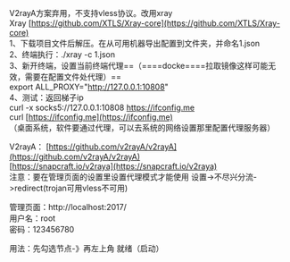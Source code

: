 V2rayA方案弃用，不支持vless协议。改用xray  
Xray [https://github.com/XTLS/Xray-core](https://github.com/XTLS/Xray-core)  
1、下载项目文件后解压。在从可用机器导出配置到文件夹，并命名1.json  
2、终端执行：./xray -c 1.json  
3、新开终端，设置当前终端代理==（====docke====拉取镜像这样可能无效，需要在配置文件处代理）==  
export ALL_PROXY="http://127.0.0.1:10808"  
4、测试：返回梯子ip  
curl -x socks5://127.0.0.1:10808 https://ifconfig.me  
curl [https://ifconfig.me](https://ifconfig.me)  
（桌面系统，软件要通过代理，可以去系统的网络设置那里配置代理服务器）
 
V2rayA： [https://github.com/v2rayA/v2rayA](https://github.com/v2rayA/v2rayA)  
[https://snapcraft.io/v2raya](https://snapcraft.io/v2raya)  
注意：要在管理页面的设置里设置代理模式才能使用 设置-\>不尽兴分流-\>redirect(trojan可用vless不可用)
 
管理页面：http://localhost:2017/  
用户名：root  
密码：123456780
 
用法：先勾选节点-》再左上角 就绪（启动）